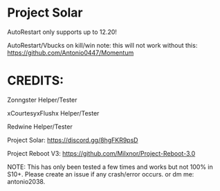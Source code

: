 # Project Solar

AutoRestart only supports up to 12.20!


AutoRestart/Vbucks on kill/win note: this will not work without this: https://github.com/Antonio0447/Momentum

# CREDITS:

Zonngster Helper/Tester

xCourtesyxFlushx Helper/Tester

Redwine Helper/Tester

Project Solar: https://discord.gg/8hgFKR9psD

Project Reboot V3: https://github.com/Milxnor/Project-Reboot-3.0

NOTE: This has only been tested a few times and works but not 100% in S10+. Please create an issue if any crash/error occurs. or dm me: antonio2038.
